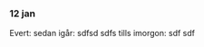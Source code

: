 ### 12 jan
Evert:
        sedan igår:
                sdfsd
                sdfs
        tills imorgon:
                sdf
                sdf

